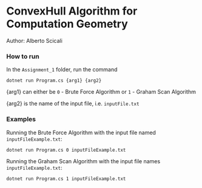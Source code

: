 # ConvexHull Algorithm for Computation Geometry
Author: Alberto Scicali

### How to run
In the `Assignment_1` folder, run the command 
```
dotnet run Program.cs {arg1} {arg2}
```
{arg1} can either be `0` - Brute Force Algorithm or `1` - Graham Scan Algorithm

{arg2} is the name of the input file, i.e. `inputFile.txt`

### Examples
Running the Brute Force Algorithm with the input file named `inputFileExample.txt`:

```
dotnet run Program.cs 0 inputFileExample.txt
```

Running the Graham Scan Algorithm with the input file names `inputFileExample.txt`:

```
dotnet run Program.cs 1 inputFileExample.txt
```
